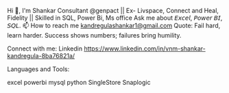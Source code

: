 

Hi 👋, I'm Shankar
Consultant @genpact || Ex- Livspace, Connect and Heal, Fidelity || Skilled in SQL, Power Bi, Ms office
Ask me about 𝘌𝘹𝘤𝘦𝘭, 𝘗𝘰𝘸𝘦𝘳 𝘉𝘐, 𝘚𝘘𝘓.
📫 How to reach me kandregulashankar1@gmail.com
Quote: Fail hard, learn harder. Success shows numbers; failures bring humility.

Connect with me: Linkedin
https://www.linkedin.com/in/vnm-shankar-kandregula-8ba76821a/

Languages and Tools:

excel powerbi mysql python SingleStore Snaplogic
